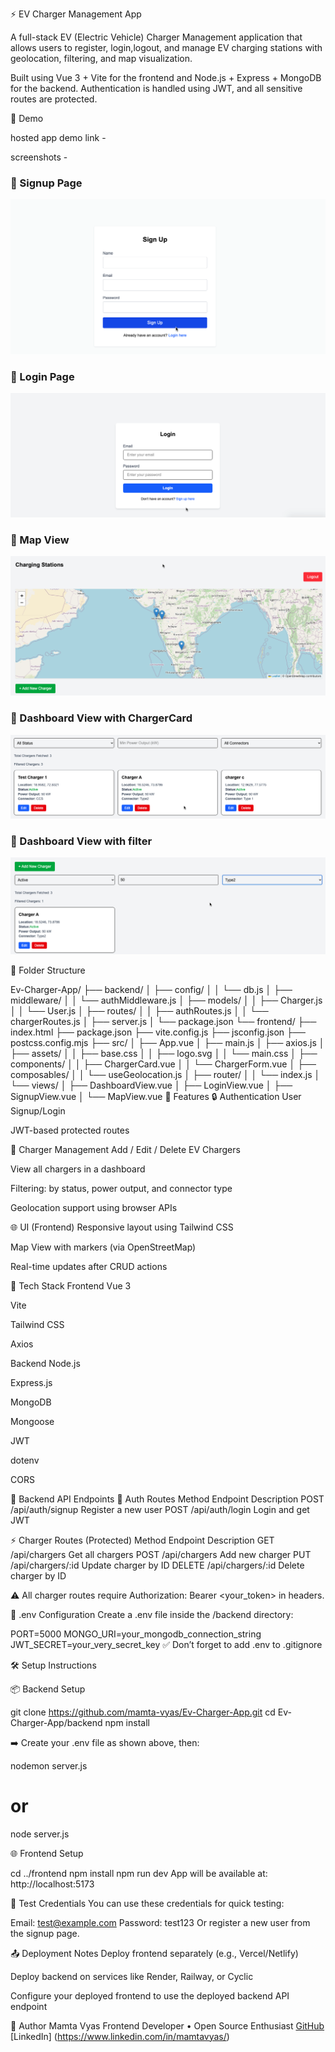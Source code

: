 ⚡ EV Charger Management App

A full-stack EV (Electric Vehicle) Charger Management application that allows users to register, login,logout, and manage EV charging stations with geolocation, filtering, and map visualization.

Built using Vue 3 + Vite for the frontend and Node.js + Express + MongoDB for the backend. Authentication is handled using JWT, and all sensitive routes are protected.

📸 Demo

hosted app demo link - 

screenshots - 

### 🔐 Signup Page
![Signup Screenshot](./frontend/src/assets/ss1.png)

### 🔐 Login Page
![Login Screenshot](./frontend/src/assets/ss2.png)

### 🔐 Map View 
![Map View Screenshot](./frontend/src/assets/ss3.png)

### 🔐 Dashboard View with ChargerCard
![Dashboard View with ChargerCard Screenshot](./frontend/src/assets/ss4.png)

### 🔐 Dashboard View with filter
![Dashboard View with filterScreenshot](./frontend/src/assets/ss5.png)


🧩 Folder Structure

Ev-Charger-App/
├── backend/
│   ├── config/
│   │   └── db.js
│   ├── middleware/
│   │   └── authMiddleware.js
│   ├── models/
│   │   ├── Charger.js
│   │   └── User.js
│   ├── routes/
│   │   ├── authRoutes.js
│   │   └── chargerRoutes.js
│   ├── server.js
│   └── package.json
└── frontend/
    ├── index.html
    ├── package.json
    ├── vite.config.js
    ├── jsconfig.json
    ├── postcss.config.mjs
    ├── src/
    │   ├── App.vue
    │   ├── main.js
    │   ├── axios.js
    │   ├── assets/
    │   │   ├── base.css
    │   │   ├── logo.svg
    │   │   └── main.css
    │   ├── components/
    │   │   ├── ChargerCard.vue
    │   │   └── ChargerForm.vue
    │   ├── composables/
    │   │   └── useGeolocation.js
    │   ├── router/
    │   │   └── index.js
    │   └── views/
    │       ├── DashboardView.vue
    │       ├── LoginView.vue
    │       ├── SignupView.vue
    │       └── MapView.vue
🚀 Features
🔒 Authentication
User Signup/Login

JWT-based protected routes

🧭 Charger Management
Add / Edit / Delete EV Chargers

View all chargers in a dashboard

Filtering: by status, power output, and connector type

Geolocation support using browser APIs

🌐 UI (Frontend)
Responsive layout using Tailwind CSS

Map View with markers (via OpenStreetMap)

Real-time updates after CRUD actions

🧰 Tech Stack
Frontend
Vue 3

Vite

Tailwind CSS

Axios

Backend
Node.js

Express.js

MongoDB

Mongoose

JWT

dotenv

CORS

🔐 Backend API Endpoints
🔑 Auth Routes
Method	Endpoint	Description
POST	/api/auth/signup	Register a new user
POST	/api/auth/login	Login and get JWT

⚡ Charger Routes (Protected)
Method	Endpoint	Description
GET	/api/chargers	Get all chargers
POST	/api/chargers	Add new charger
PUT	/api/chargers/:id	Update charger by ID
DELETE	/api/chargers/:id	Delete charger by ID

⚠️ All charger routes require Authorization: Bearer <your_token> in headers.

🔧 .env Configuration
Create a .env file inside the /backend directory:

PORT=5000
MONGO_URI=your_mongodb_connection_string
JWT_SECRET=your_very_secret_key
✅ Don’t forget to add .env to .gitignore

🛠️ Setup Instructions

📦 Backend Setup

git clone https://github.com/mamta-vyas/Ev-Charger-App.git
cd Ev-Charger-App/backend
npm install

➡️ Create your .env file as shown above, then:

nodemon server.js
# or
node server.js


🌐 Frontend Setup

cd ../frontend
npm install
npm run dev
App will be available at: http://localhost:5173

🧪 Test Credentials
You can use these credentials for quick testing:

Email: test@example.com
Password: test123
Or register a new user from the signup page.

📤 Deployment Notes
Deploy frontend separately (e.g., Vercel/Netlify)

Deploy backend on services like Render, Railway, or Cyclic

Configure your deployed frontend to use the deployed backend API endpoint

🧠 Author
Mamta Vyas
Frontend Developer • Open Source Enthusiast
[GitHub](https://github.com/mamta-vyas) 
[LinkedIn] (https://www.linkedin.com/in/mamtavyas/)
